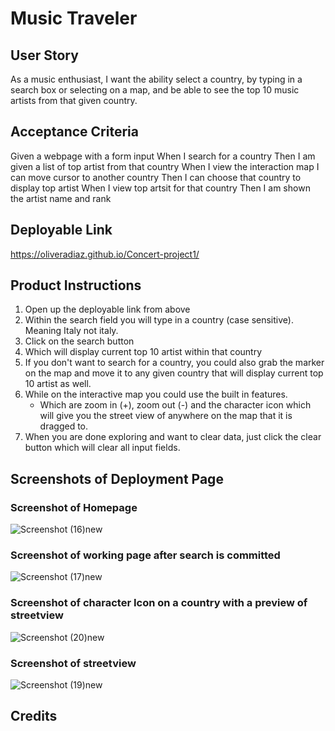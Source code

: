 # Music Traveler 


## User Story
As a music enthusiast, 
I want the ability select a country, 
by typing in a search box or selecting on a map, and be able to see the top 10 music artists from that given country. 


## Acceptance Criteria 
Given a webpage with a form input 
When I search for a country 
Then I am given a list of top artist from that country
When I view the interaction map I can move cursor to another country 
Then I can choose that country to display top artist
When I view top artsit for that country 
Then I am shown the artist name and rank

## Deployable Link
https://oliveradiaz.github.io/Concert-project1/

## Product Instructions

  1. Open up the deployable link from above
  2. Within the search field you will type in a country (case sensitive). Meaning Italy not italy. 
  3. Click on the search button 
  4. Which will display current top 10 artist within that country 
  5. If you don't want to search for a country, you could also grab the marker on the map and move it to any given country that will display current top 10 artist as well. 
  6. While on the interactive map you could use the built in features. 
     - Which are zoom in (+), zoom out (-) and the character icon  which will give you the street view of anywhere on the map that it is dragged to. 
  7. When you are done exploring and want to clear data, just click the clear button which will clear all input fields.  

## Screenshots of Deployment Page

### Screenshot of Homepage
![Screenshot (16)new](https://github.com/OliveraDiaz/Concert-project1/assets/132620047/e0f8d8d1-f90f-4830-8ec1-1f24a21a8660)

### Screenshot of working page after search is committed
![Screenshot (17)new](https://github.com/OliveraDiaz/Concert-project1/assets/132620047/a7711e60-ac0f-4fcf-b138-e9ed88e8fe42)

### Screenshot of character Icon on a country with a preview of streetview
![Screenshot (20)new](https://github.com/OliveraDiaz/Concert-project1/assets/132620047/3f793281-2c23-4fd1-82fd-ed6ae51848ac)

### Screenshot of streetview
![Screenshot (19)new](https://github.com/OliveraDiaz/Concert-project1/assets/132620047/c0953bd8-86b8-4d9a-b76c-3eac58d2c31a)

## Credits
 
